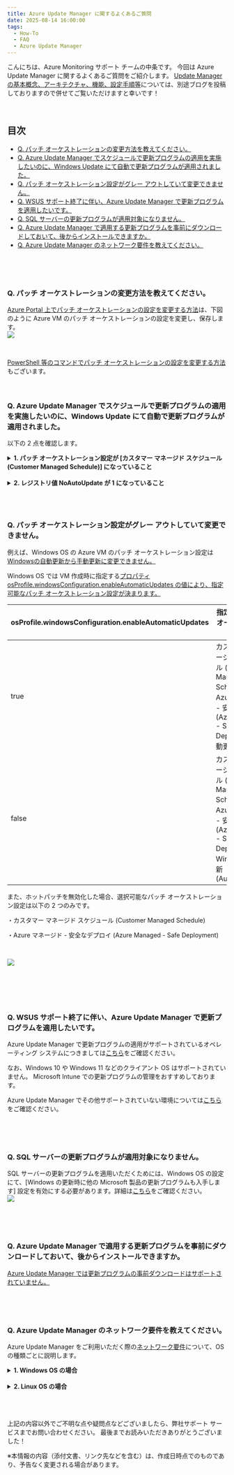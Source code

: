 ```yaml
---
title: Azure Update Manager に関するよくあるご質問
date: 2025-08-14 16:00:00
tags:
  - How-To
  - FAQ
  - Azure Update Manager
---
```


こんにちは、Azure Monitoring サポート チームの中条です。
今回は Azure Update Manager に関するよくあるご質問をご紹介します。
[Update Manager の基本概念、アーキテクチャ、機能、設定手順等](https://jpazmon-integ.github.io/blog/UpdateManager/AboutUpdateManager/)については、別途ブログを投稿しておりますので併せてご覧いただけますと幸いです！

<br>


<!-- more -->
## 目次

- [Q. パッチ オーケストレーションの変更方法を教えてください。](#Q.-パッチ-オーケストレーションの変更方法を教えてください。)
- [Q. Azure Update Manager でスケジュールで更新プログラムの適用を実施したいのに、Windows Update にて自動で更新プログラムが適用されました。](#Q.-Azure-Update-Manager-でスケジュールで更新プログラムの適用を実施したいのに、Windows-Update-にて自動で更新プログラムが適用されました。)
- [Q. パッチ オーケストレーション設定がグレー アウトしていて変更できません。](#Q.-パッチ-オーケストレーション設定がグレー-アウトしていて変更できません。)
- [Q. WSUS サポート終了に伴い、Azure Update Manager で更新プログラムを適用したいです。](#Q.-WSUS-サポート終了に伴い、Azure-Update-Manager-で更新プログラムを適用したいです。)
- [Q. SQL サーバーの更新プログラムが適用対象になりません。](#Q.-SQL-サーバーの更新プログラムが適用対象になりません。)
- [Q. Azure Update Manager で適用する更新プログラムを事前にダウンロードしておいて、後からインストールできますか。](#Q.-Azure-Update-Manager-で適用する更新プログラムを事前にダウンロードしておいて、後からインストールできますか。)
- [Q. Azure Update Manager のネットワーク要件を教えてください。](#Q.-Azure-Update-Manager-のネットワーク要件を教えてください。)

<br>
<br>
<br>



### Q. パッチ オーケストレーションの変更方法を教えてください。
[Azure Portal 上でパッチ オーケストレーションの設定を変更する方法](https://learn.microsoft.com/ja-jp/azure/update-manager/manage-update-settings?tabs=manage-single-overview%2Cmanage-scale-overview)は、下図のように Azure VM のパッチ オーケストレーションの設定を変更し、保存します。
<br>
![](Update_Manager_FAQ/Update_Manager_FAQ1.png)

<br>

[PowerShell 等のコマンドでパッチ オーケストレーションの設定を変更する方法](https://learn.microsoft.com/ja-jp/azure/update-manager/prerequsite-for-schedule-patching?tabs=new-prereq-powershell%2Cauto-portal#enable-scheduled-patching-on-azure-vms)もございます。
<br>
<br>
<br>

### Q. Azure Update Manager でスケジュールで更新プログラムの適用を実施したいのに、Windows Update にて自動で更新プログラムが適用されました。

以下の 2 点を確認します。
<details><summary><b>1. パッチ オーケストレーション設定が [カスタマー マネージド スケジュール (Customer Managed Schedule)] になっていること</b></summary>
パッチ オーケストレーション設定が [Windows 自動更新 (AutomaticByOS)] が設定されている場合、OS の設定に準拠して更新プログラムの適用が実施されます。

なお、パッチ オーケストレーションの設定を [Windows 自動更新 (AutomaticByOS)] から [カスタマー マネージド スケジュール (Customer Managed Schedule)] へ変更いただいた後、更新プログラムの適用もしくは評価が実行されるまでは、後述のレジストリ値 NoAutoUpdate の 0 から 1 への変更が即時反映されません。

Azure Update Manger による更新プログラムの適用もしくは評価が実行されたタイミングで、対象マシンに Microsoft.CPlat.Core.WindowsPatchExtension 拡張機能がインストールされ、この拡張機能により、レジストリ値 NoAutoUpdate が 0 から 1 に変更されます。


</details>

<br>

<details><summary><b>2. レジストリ値 NoAutoUpdate が 1 になっていること</b></summary>
以下のレジストリ キー内のレジストリ値 NoAutoUpdate が 0 の場合、OS の設定に準拠して更新プログラムの適用が実施されます。
HKEY_LOCAL_MACHINE\SOFTWARE\Policies\Microsoft\Windows\WindowsUpdate\AU

レジストリ キーの詳細は[こちら](https://learn.microsoft.com/ja-jp/windows/deployment/update/waas-wu-settings#configuring-automatic-updates-by-editing-the-registry)をご参照ください。

レジストリ値 NoAutoUpdate を即時 0 から 1 に変更する方法としては、1 回限りの更新プログラム適用を実施します。

なお、Windows OS 側で設定いただく[自動更新のグループ ポリシー設定](https://learn.microsoft.com/ja-jp/windows-server/administration/windows-server-update-services/deploy/4-configure-group-policy-settings-for-automatic-updates##configure-automatic-updates)の有効化により、レジストリ値 NoAutoUpdate が 0 から 1 に書き換わる場合があります。

</details>

<br>
<br>
<br>

 

### Q. パッチ オーケストレーション設定がグレー アウトしていて変更できません。
例えば、Windows OS の Azure VM のパッチ オーケストレーション設定は [Windowsの自動更新から手動更新に変更できません。](https://learn.microsoft.com/ja-jp/azure/update-manager/troubleshoot?tabs=azure-machines#unable-to-change-the-patch-orchestration-option-to-manual-updates-from-automatic-updates)

Windows OS では VM 作成時に指定する[プロパティ osProfile.windowsConfiguration.enableAutomaticUpdates の値により、指定可能なパッチ オーケストレーション設定が決まります。](https://learn.microsoft.com/ja-jp/azure/virtual-machines/automatic-vm-guest-patching#patch-orchestration-modes)

 

|     osProfile.windowsConfiguration.enableAutomaticUpdates        |                            指定可能なパッチ オーケストレーション設定                                                         |
| ---------- | ----------------------------------------------------------------------------------- |
| true | カスタマー マネージド スケジュール (Customer Managed Schedule)、Azure マネージド - 安全なデプロイ (Azure Managed - Safe Deployment)、手動更新 (Manual)  |
| false | カスタマー マネージド スケジュール (Customer Managed Schedule)、Azure マネージド - 安全なデプロイ (Azure Managed - Safe Deployment)、Windows 自動更新 (AutomaticByOS) |


また、ホットパッチを無効化した場合、選択可能なパッチ オーケストレーション設定は以下の 2 つのみです。

・カスタマー マネージド スケジュール (Customer Managed Schedule)

・Azure マネージド - 安全なデプロイ (Azure Managed - Safe Deployment)

<br>

![](Update_Manager_FAQ/Update_Manager_FAQ2.png)

<br>
<br>
<br>
<br>

### Q. WSUS サポート終了に伴い、Azure Update Manager で更新プログラムを適用したいです。
Azure Update Manager で更新プログラムの適用がサポートされているオペレーティング システムにつきましては[こちら](https://learn.microsoft.com/ja-jp/azure/update-manager/support-matrix-updates?tabs=ci-win&pivots=azure-vm)をご確認ください。

なお、Windows 10 や Windows 11 などのクライアント OS はサポートされていません。
Microsoft Intune での更新プログラムの管理をおすすめしております。

Azure Update Manager でその他サポートされていない環境については[こちら](https://learn.microsoft.com/ja-jp/azure/update-manager/unsupported-workloads)をご確認ください。

<br>
<br>
<br>

### Q. SQL サーバーの更新プログラムが適用対象になりません。
SQL サーバーの更新プログラムを適用いただくためには、Windows OS の設定にて、[Windows の更新時に他の Microsoft 製品の更新プログラムも入手します] 設定を有効にする必要があります。詳細は[こちら](https://learn.microsoft.com/ja-jp/azure/update-manager/configure-wu-agent#enable-updates-for-other-microsoft-products)をご確認ください。
<br>
![](Update_Manager_FAQ/Update_Manager_FAQ3.png)
<br>

<br>
<br>
<br>

### Q. Azure Update Manager で適用する更新プログラムを事前にダウンロードしておいて、後からインストールできますか。
[Azure Update Manager では更新プログラムの事前ダウンロードはサポートされていません。](https://learn.microsoft.com/ja-jp/azure/update-manager/configure-wu-agent#pre-download-updates)


<br>
<br>
<br>

### Q. Azure Update Manager のネットワーク要件を教えてください。

Azure Update Manager をご利用いただく際の[ネットワーク要件](https://learn.microsoft.com/ja-jp/azure/update-manager/prerequisites#network-planning)について、OS の種類ごとに説明します。


<details><summary><b>1. Windows OS の場合</b></summary>
Windows OS のマシンの場合は、Windows Update エージェントで必要とされるすべてのエンドポイントへのトラフィックを許可する必要があります。

Windows Update エージェントで必要なエンドポイントの一覧は[こちら](
https://learn.microsoft.com/ja-jp/troubleshoot/windows-client/installing-updates-features-roles/windows-update-issues-troubleshooting?toc=%2Fwindows%2Fdeployment%2Ftoc.json&bc=%2Fwindows%2Fdeployment%2Fbreadcrumb%2Ftoc.json#issues-related-to-httpproxy)で確認できます。 


</details>

<br>

<details><summary><b>2. Linux OS の場合</b></summary>
Linux OS のマシンの場合は、Linux パッケージの配布先のエンドポイントへの通信を許可する必要があります。

例えば、Red Hat Linux マシンの場合の Linux パッケージの配布先のエンドポイントは[こちら](https://learn.microsoft.com/ja-jp/azure/virtual-machines/workloads/redhat/redhat-rhui#the-ips-for-the-rhui-content-delivery-servers)で確認できます。

他の Linux ディストリビューションについては、各プロバイダーのドキュメントをご覧ください。

</details>

<br>
<br>
<br>


上記の内容以外でご不明な点や疑問点などございましたら、弊社サポート サービスまでお問い合わせください。
最後までお読みいただきありがとうございました！

※本情報の内容（添付文書、リンク先などを含む）は、作成日時点でのものであり、予告なく変更される場合があります。



